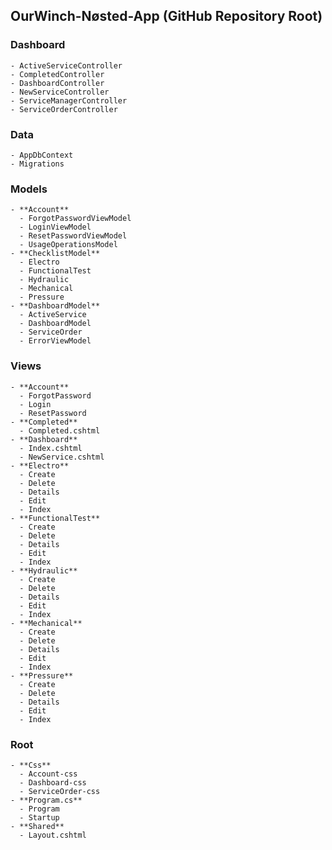 ## **OurWinch-Nøsted-App (GitHub Repository Root)**
  ### **Dashboard**
    - ActiveServiceController
    - CompletedController
    - DashboardController
    - NewServiceController
    - ServiceManagerController
    - ServiceOrderController
  ### **Data**
    - AppDbContext
    - Migrations
 ### **Models**
    - **Account**
      - ForgotPasswordViewModel
      - LoginViewModel
      - ResetPasswordViewModel
      - UsageOperationsModel
    - **ChecklistModel**
      - Electro
      - FunctionalTest
      - Hydraulic
      - Mechanical
      - Pressure
    - **DashboardModel**
      - ActiveService
      - DashboardModel
      - ServiceOrder
      - ErrorViewModel
  ### **Views**
    - **Account**
      - ForgotPassword
      - Login
      - ResetPassword
    - **Completed**
      - Completed.cshtml
    - **Dashboard**
      - Index.cshtml
      - NewService.cshtml
    - **Electro**
      - Create
      - Delete
      - Details
      - Edit
      - Index
    - **FunctionalTest**
      - Create
      - Delete
      - Details
      - Edit
      - Index
    - **Hydraulic**
      - Create
      - Delete
      - Details
      - Edit
      - Index
    - **Mechanical**
      - Create
      - Delete
      - Details
      - Edit
      - Index
    - **Pressure**
      - Create
      - Delete
      - Details
      - Edit
      - Index
  ### **Root**
    - **Css**
      - Account-css
      - Dashboard-css
      - ServiceOrder-css
    - **Program.cs**
      - Program
      - Startup
    - **Shared**
      - Layout.cshtml
